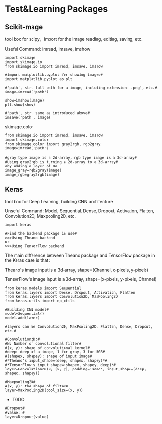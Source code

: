 #		Test&Learning Packages

##		Scikit-mage

tool box for scipy，import for the image reading, editing, saving, etc.

Useful Command:
imread, imsave, imshow
>
	import skimage
	import skimage.io
	from skimage.io import imread, imsave, imshow
>
	#import matplotlib.pyplot for showing images#
	import matplotlib.pyplot as plt
>	
	#'path', str, full path for a image, including extension '.png', etc.#
	image=imread('path')
>	
	show=imshow(image)
	plt.show(show)
>	
	#'path', str, same as introduced above#
	imsave('path', image)

skimage.color
>
	from skimage.io import imread, imsave, imshow
	import skimage.color
	from skimage.color import gray2rgb, rgb2gray
	image=imread('path')
>	
	#gray type image is a 2d-array，rgb type image is a 3d-array#
	#Using gray2rgb is turning a 2d-array to a 3d-array#
	#by adding a layer of 0#
	image_gray=rgb2gray(image)
	image_rgb=gray2rgb(image)
	
	
##		Keras

tool box for Deep Learning, building CNN architecture

Unseful Command: 
Model, Sequential, Dense, Dropout, Activation, Flatten, Convolution2D, Maxpooling2D, etc. 

>
	import keras
>	
	#Find the backend package in use#
	>>>Using Theano backend
	or
	>>>Using TensorFlow backend

The main difference between Theano package and TensorFlow package in the Keras case is that :

Theano's image input is a 3d-array, shape=(Channel, x-pixels, y-pixels)

TensorFlow's image input is a 3d-array, shape=(x-pixels, y-pixels, Channel)

>
	from keras.models import Sequential
	from keras.layers import Dense, Dropout, Activation, Flatten
	from keras.layers import Convolution2D, MaxPooling2D
	from keras.utils import np_utils
	
>
	#Building CNN model#
	model=Sequential()
	model.add(layer)
>
	#layers can be Convolution2D, MaxPooling2D, Flatten, Dense, Dropout, etc.#
>	
	#Convolution2D:#
	#N: Number of convolutional filter#
	#(x, y): shape of convolutional kernel#
	#deep: deep of a image, 1 for gray, 3 for RGB#
	#(shapex, shapey): shape of input image#
	#*Theano's input_shape=(deep, shapex, shapey)*#
	#*TensorFlow's input_shape=(shapex, shapey, deep)*#
	layer=Convolution2D(N, (x, y), padding='same', input_shape=(deep, shapex, shapey))
>
	#Maxpooling2D#
	#(x, y): the shape of filter#
	layer=MaxPooling2D(pool_size=(x, y))

- TODO	

>
	#Dropout#
	#value: #
	layer=Dropout(value)

	
	

